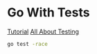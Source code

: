 # Go With Tests

[Tutorial](https://quii.gitbook.io/learn-go-with-tests)
[All About Testing](https://blog.jetbrains.com/go/2022/11/22/comprehensive-guide-to-testing-in-go/)

```sh
go test -race
```